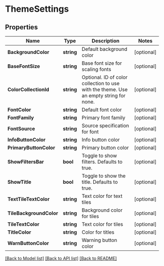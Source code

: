# ThemeSettings

## Properties

Name | Type | Description | Notes
------------ | ------------- | ------------- | -------------
**BackgroundColor** | **string** | Default background color | [optional] 
**BaseFontSize** | **string** | Base font size for scaling fonts | [optional] 
**ColorCollectionId** | **string** | Optional. ID of color collection to use with the theme. Use an empty string for none. | [optional] 
**FontColor** | **string** | Default font color | [optional] 
**FontFamily** | **string** | Primary font family | [optional] 
**FontSource** | **string** | Source specification for font | [optional] 
**InfoButtonColor** | **string** | Info button color | [optional] 
**PrimaryButtonColor** | **string** | Primary button color | [optional] 
**ShowFiltersBar** | **bool** | Toggle to show filters. Defaults to true. | [optional] 
**ShowTitle** | **bool** | Toggle to show the title. Defaults to true. | [optional] 
**TextTileTextColor** | **string** | Text color for text tiles | [optional] 
**TileBackgroundColor** | **string** | Background color for tiles | [optional] 
**TileTextColor** | **string** | Text color for tiles | [optional] 
**TitleColor** | **string** | Color for titles | [optional] 
**WarnButtonColor** | **string** | Warning button color | [optional] 

[[Back to Model list]](../README.md#documentation-for-models) [[Back to API list]](../README.md#documentation-for-api-endpoints) [[Back to README]](../README.md)


